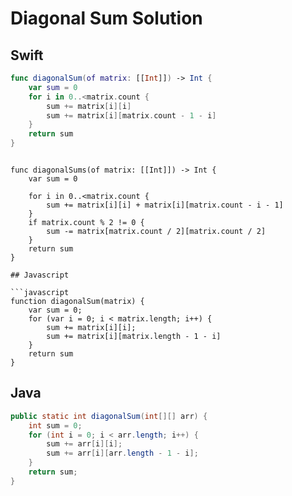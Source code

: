 # Diagonal Sum Solution

## Swift

```swift
func diagonalSum(of matrix: [[Int]]) -> Int {
    var sum = 0
    for i in 0..<matrix.count {
        sum += matrix[i][i]
        sum += matrix[i][matrix.count - 1 - i]
    }
    return sum
}
```
```without double adding center of matrix 

func diagonalSums(of matrix: [[Int]]) -> Int {
    var sum = 0

    for i in 0..<matrix.count {
        sum += matrix[i][i] + matrix[i][matrix.count - i - 1]
    }
    if matrix.count % 2 != 0 {
        sum -= matrix[matrix.count / 2][matrix.count / 2]
    }
    return sum
}

## Javascript

```javascript
function diagonalSum(matrix) {
    var sum = 0;
    for (var i = 0; i < matrix.length; i++) {
        sum += matrix[i][i];
        sum += matrix[i][matrix.length - 1 - i]
    }
    return sum
}
```

## Java

```java
public static int diagonalSum(int[][] arr) {
    int sum = 0;
    for (int i = 0; i < arr.length; i++) {
        sum += arr[i][i];
        sum += arr[i][arr.length - 1 - i];
    }
    return sum;
}
```
